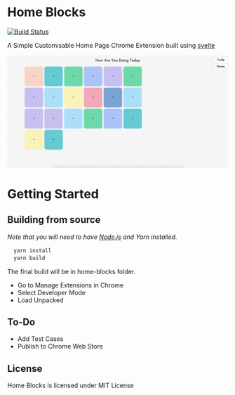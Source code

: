 # Home Blocks

[![Build Status](https://travis-ci.com/M4rk9696/home-blocks.svg?branch=master)](https://travis-ci.com/M4rk9696/home-blocks)

A Simple Customisable Home Page Chrome Extension built using [svelte](https://svelte.technology/)

![alt text](./demo.png)

# Getting Started

## Building from source

*Note that you will need to have [Node.js](https://nodejs.org) and Yarn installed.*

```bash
  yarn install
  yarn build
```

The final build will be in home-blocks folder.
* Go to Manage Extensions in Chrome
* Select Developer Mode
* Load Unpacked

## To-Do
* Add Test Cases
* Publish to Chrome Web Store

## License

Home Blocks is licensed under MIT License
